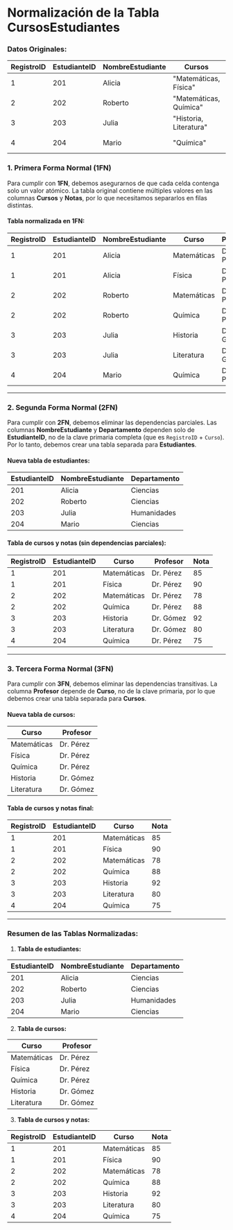 # Normalización de la Tabla CursosEstudiantes

### Datos Originales:

| RegistroID | EstudianteID | NombreEstudiante | Cursos                | Profesor    | Notas        | Departamento |
|------------|--------------|------------------|-----------------------|-------------|--------------|--------------|
| 1          | 201          | Alicia           | "Matemáticas, Física"  | Dr. Pérez   | "85, 90"     | Ciencias     |
| 2          | 202          | Roberto          | "Matemáticas, Química" | Dr. Pérez   | "78, 88"     | Ciencias     |
| 3          | 203          | Julia            | "Historia, Literatura" | Dr. Gómez   | "92, 80"     | Humanidades  |
| 4          | 204          | Mario            | "Química"             | Dr. Pérez   | "75"         | Ciencias     |

### 1. Primera Forma Normal (1FN)

Para cumplir con **1FN**, debemos asegurarnos de que cada celda contenga solo un valor atómico. La tabla original contiene múltiples valores en las columnas **Cursos** y **Notas**, por lo que necesitamos separarlos en filas distintas.

#### Tabla normalizada en 1FN:

| RegistroID | EstudianteID | NombreEstudiante | Curso        | Profesor    | Nota | Departamento |
|------------|--------------|------------------|--------------|-------------|------|--------------|
| 1          | 201          | Alicia           | Matemáticas  | Dr. Pérez   | 85   | Ciencias     |
| 1          | 201          | Alicia           | Física       | Dr. Pérez   | 90   | Ciencias     |
| 2          | 202          | Roberto          | Matemáticas  | Dr. Pérez   | 78   | Ciencias     |
| 2          | 202          | Roberto          | Química      | Dr. Pérez   | 88   | Ciencias     |
| 3          | 203          | Julia            | Historia     | Dr. Gómez   | 92   | Humanidades  |
| 3          | 203          | Julia            | Literatura   | Dr. Gómez   | 80   | Humanidades  |
| 4          | 204          | Mario            | Química      | Dr. Pérez   | 75   | Ciencias     |

---

### 2. Segunda Forma Normal (2FN)

Para cumplir con **2FN**, debemos eliminar las dependencias parciales. Las columnas **NombreEstudiante** y **Departamento** dependen solo de **EstudianteID**, no de la clave primaria completa (que es `RegistroID` + `Curso`). Por lo tanto, debemos crear una tabla separada para **Estudiantes**.

#### Nueva tabla de estudiantes:

| EstudianteID | NombreEstudiante | Departamento |
|--------------|------------------|--------------|
| 201          | Alicia           | Ciencias     |
| 202          | Roberto          | Ciencias     |
| 203          | Julia            | Humanidades  |
| 204          | Mario            | Ciencias     |

#### Tabla de cursos y notas (sin dependencias parciales):

| RegistroID | EstudianteID | Curso        | Profesor    | Nota |
|------------|--------------|--------------|-------------|------|
| 1          | 201          | Matemáticas  | Dr. Pérez   | 85   |
| 1          | 201          | Física       | Dr. Pérez   | 90   |
| 2          | 202          | Matemáticas  | Dr. Pérez   | 78   |
| 2          | 202          | Química      | Dr. Pérez   | 88   |
| 3          | 203          | Historia     | Dr. Gómez   | 92   |
| 3          | 203          | Literatura   | Dr. Gómez   | 80   |
| 4          | 204          | Química      | Dr. Pérez   | 75   |

---

### 3. Tercera Forma Normal (3FN)

Para cumplir con **3FN**, debemos eliminar las dependencias transitivas. La columna **Profesor** depende de **Curso**, no de la clave primaria, por lo que debemos crear una tabla separada para **Cursos**.

#### Nueva tabla de cursos:

| Curso        | Profesor    |
|--------------|-------------|
| Matemáticas  | Dr. Pérez   |
| Física       | Dr. Pérez   |
| Química      | Dr. Pérez   |
| Historia     | Dr. Gómez   |
| Literatura   | Dr. Gómez   |

#### Tabla de cursos y notas final:

| RegistroID | EstudianteID | Curso        | Nota |
|------------|--------------|--------------|------|
| 1          | 201          | Matemáticas  | 85   |
| 1          | 201          | Física       | 90   |
| 2          | 202          | Matemáticas  | 78   |
| 2          | 202          | Química      | 88   |
| 3          | 203          | Historia     | 92   |
| 3          | 203          | Literatura   | 80   |
| 4          | 204          | Química      | 75   |

---

### Resumen de las Tablas Normalizadas:

1. **Tabla de estudiantes:**

| EstudianteID | NombreEstudiante | Departamento |
|--------------|------------------|--------------|
| 201          | Alicia           | Ciencias     |
| 202          | Roberto          | Ciencias     |
| 203          | Julia            | Humanidades  |
| 204          | Mario            | Ciencias     |

2. **Tabla de cursos:**

| Curso        | Profesor    |
|--------------|-------------|
| Matemáticas  | Dr. Pérez   |
| Física       | Dr. Pérez   |
| Química      | Dr. Pérez   |
| Historia     | Dr. Gómez   |
| Literatura   | Dr. Gómez   |

3. **Tabla de cursos y notas:**

| RegistroID | EstudianteID | Curso        | Nota |
|------------|--------------|--------------|------|
| 1          | 201          | Matemáticas  | 85   |
| 1          | 201          | Física       | 90   |
| 2          | 202          | Matemáticas  | 78   |
| 2          | 202          | Química      | 88   |
| 3          | 203          | Historia     | 92   |
| 3          | 203          | Literatura   | 80   |
| 4          | 204          | Química      | 75   |
